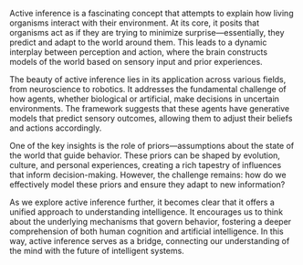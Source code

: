 Active inference is a fascinating concept that attempts to explain how living organisms interact with their environment. At its core, it posits that organisms act as if they are trying to minimize surprise—essentially, they predict and adapt to the world around them. This leads to a dynamic interplay between perception and action, where the brain constructs models of the world based on sensory input and prior experiences.

The beauty of active inference lies in its application across various fields, from neuroscience to robotics. It addresses the fundamental challenge of how agents, whether biological or artificial, make decisions in uncertain environments. The framework suggests that these agents have generative models that predict sensory outcomes, allowing them to adjust their beliefs and actions accordingly.

One of the key insights is the role of priors—assumptions about the state of the world that guide behavior. These priors can be shaped by evolution, culture, and personal experiences, creating a rich tapestry of influences that inform decision-making. However, the challenge remains: how do we effectively model these priors and ensure they adapt to new information?

As we explore active inference further, it becomes clear that it offers a unified approach to understanding intelligence. It encourages us to think about the underlying mechanisms that govern behavior, fostering a deeper comprehension of both human cognition and artificial intelligence. In this way, active inference serves as a bridge, connecting our understanding of the mind with the future of intelligent systems.

